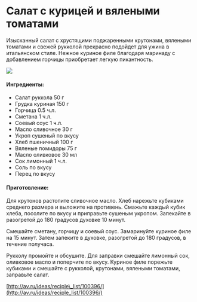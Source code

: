 # Салат с курицей и вялеными томатами

Изысканный салат с хрустящими поджаренными крутонами, вялеными томатами и свежей рукколой прекрасно подойдет для ужина в итальянском стиле. Нежное куриное филе благодаря маринаду с добавлением горчицы приобретает легкую пикантность.

![](https://s-media-cache-ak0.pinimg.com/564x/ea/7b/6f/ea7b6f3af78a8e15773cec7814feda7d.jpg)

#### Ингредиенты:

* Салат руккола    50 г    
* Грудка куриная    150 г    
* Горчица    0.5 ч.л.    
* Сметана    1 ч.л.    
* Соевый соус    1 ч.л.    
* Масло сливочное    30 г    
* Укроп сушеный    по вкусу    
* Хлеб пшеничный    100 г    
* Вяленые помидоры    75 г    
* Масло оливковое    30 мл    
* Сок лимонный    1 ч.л.    
* Соль    по вкусу    
* Перец    по вкусу

#### Приготовление:

Для крутонов растопите сливочное масло. Хлеб нарежьте кубиками среднего размера и выложите на противень. Смажьте каждый кубик хлеба, посолите по вкусу и приправьте сушеным укропом. Запекайте в разогретой до 180 градусов духовке 10 минут.

Смешайте сметану, горчицу и соевый соус. Замаринуйте куриное филе на 15 минут. Затем запеките в духовке, разогретой до 180 градусов, в течение получаса.

Рукколу промойте и обсушите. Для заправки смешайте лимонный сок, оливковое масло и поперчите по вкусу. Куриное филе порежьте кубиками и смешайте с рукколой, крутонами, вялеными томатами, заправьте салат.

[http://av.ru/ideas/reciple\_list/100396/](http://av.ru/ideas/reciple_list/100396/)

